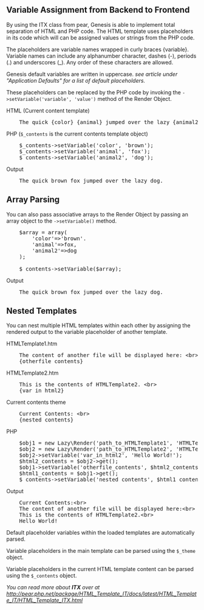 Variable Assignment from Backend to Frontend
---

By using the ITX class from pear, Genesis is able to implement total separation of HTML and PHP code. The HTML template uses placeholders in its code which will can be assigned values or strings from the PHP code.

The placeholders are variable names wrapped in curly braces &#123;variable}. Variable names can include any alphanumber character, dashes (-), periods (.) and underscores (_). Any order of these characters are allowed.

Genesis default variables are written in uppercase. *see article under "Application Defaults" for a list of default placeholders.*

These placeholders can be replaced by the PHP code by invoking the `->setVariable('variable', 'value')` method of the Render Object.

HTML (Current content template)

<pre>
	The quick &#123;color} &#123;animal} jumped over the lazy &#123;animal2}.
</pre>

PHP (`$_contents` is the current contents template object)
<pre>
	$_contents->setVariable('color', 'brown');
	$_contents->setVariable('animal', 'fox');
	$_contents->setVariable('animal2', 'dog');
</pre>

Output
<pre>
	The quick brown fox jumped over the lazy dog.
</pre>

Array Parsing
---

You can also pass associative arrays to the Render Object by passing an array object to the `->setVariable()` method.

<pre>
	$array = array(
		'color'=>'brown'.
		'animal'=>fox,
		'animal2'=>dog
	);

	$_contents->setVariable($array);
</pre>

Output
<pre>
	The quick brown fox jumped over the lazy dog.
</pre>

Nested Templates
---

You can nest multiple HTML templates within each other by assigning the rendered output to the variable placeholder of another template.

HTMLTemplate1.htm
<pre>
	The content of another file will be displayed here: &lt;br>
	&#123;otherfile_contents}
</pre>

HTMLTemplate2.htm
<pre>
	This is the contents of HTMLTemplate2. &lt;br>
	&#123;var_in_html2}
</pre>

Current contents theme
<pre>
	Current Contents: &lt;br>
	&#123;nested_contents}
</pre>

PHP
<pre>
	$obj1 = new Lazy\Render('path_to_HTMLTemplate1', 'HTMLTemplate1.htm');  	// creates $obj1 as new Render
	$obj2 = new Lazy\Render('path_to_HTMLTemplate2', 'HTMLTemplate2.htm');		// creates $obj2 as new Render
	$obj2->setVariable('var_in_html2', 'Hello World!');							// assigns &#123;var_in_html2} with "Hello World"
	$html2_contents = $obj2->get();												// gets the rendered output of $obj2
	$obj1->setVariable('otherfile_contents', $html2_contents);					// assigns &#123;otherfile_contents} with the rendered output of $obj2
	$html1_contents = $obj1->get();												// gets the rendered output of $obj1
	$_contents->setVariable('nested_contents', $html1_contents);				// assigns the output of $obj1 to the current content render object
</pre>

Output
<pre>
	Current Contents:&lt;br>
	The content of another file will be displayed here:&lt;br>
	This is the contents of HTMLTemplate2.&lt;br>
	Hello World!
</pre>

Default placeholder variables within the loaded templates are automatically parsed.

Variable placeholders in the main template can be parsed using the `$_theme` object.

Variable placeholders in the current HTML template content can be parsed using the `$_contents` object.



*You can read more about **ITX** over at http://pear.php.net/package/HTML_Template_IT/docs/latest/HTML_Template_IT/HTML_Template_ITX.html*
